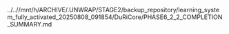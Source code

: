 ../..//mnt/h/ARCHIVE/.UNWRAP/STAGE2/backup_repository/learning_system_fully_activated_20250808_091854/DuRiCore/PHASE6_2_2_COMPLETION_SUMMARY.md